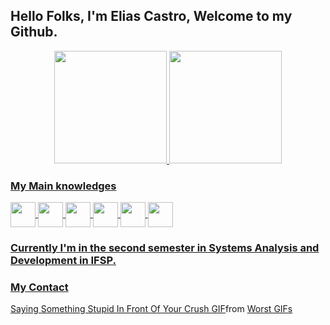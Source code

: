 ## Hello Folks, I'm Elias Castro, Welcome to my Github.
<div align="center">
  <a href="https://github.com/eliascastrosousa">
  <img height="180em" src="https://github-readme-stats.vercel.app/api?username=eliascastrosousa&show_icons=true&theme=dark&include_all_commits=true&count_private=true"/>
  <img height="180em" src="https://github-readme-stats.vercel.app/api/top-langs/?username=eliascastrosousa&layout=compact&langs_count=7&theme=dark"/>
</div>
 
 ### My Main knowledges
<div style="display: inline_block">
 
  <img align="center" height="40" width="40" src="https://cdn.jsdelivr.net/gh/devicons/devicon/icons/c/c-original.svg">
  <img align="center" height="40" width="40" src="https://cdn.jsdelivr.net/gh/devicons/devicon/icons/python/python-original.svg">
  <img align="center" height="40" width="40" src="https://cdn.jsdelivr.net/gh/devicons/devicon/icons/php/php-plain.svg">
  <img align="center" height="40" width="40" src="https://cdn.jsdelivr.net/gh/devicons/devicon/icons/html5/html5-original.svg">
  <img align="center" height="40" width="40" src="https://cdn.jsdelivr.net/gh/devicons/devicon/icons/javascript/javascript-original.svg">
  <img align="center" height="40" width="40" src="https://cdn.jsdelivr.net/gh/devicons/devicon/icons/r/r-original.svg">
</div>
  
 ### Currently I'm in the second semester in Systems Analysis and Development in IFSP.
  
 ### My Contact
  
<div class="tenor-gif-embed" data-postid="4828152" data-share-method="host" data-aspect-ratio="1.72376" data-width="100%"><a href="https://tenor.com/view/worst-dammit-dang-it-fail-michael-scott-gif-4828152">Saying Something Stupid In Front Of Your Crush GIF</a>from <a href="https://tenor.com/search/worst-gifs">Worst GIFs</a></div> <script type="text/javascript" async src="https://tenor.com/embed.js"></script>
